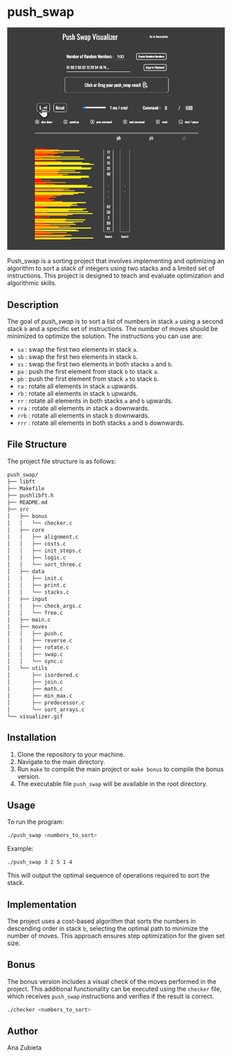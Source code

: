 # push_swap

![Demo](https://github.com/Ateibuzena/PUSH_SWAP/blob/main/visualizer.gif)


Push_swap is a sorting project that involves implementing and optimizing an algorithm to sort a stack of integers using two stacks and a limited set of instructions. This project is designed to teach and evaluate optimization and algorithmic skills.

## Description

The goal of *push_swap* is to sort a list of numbers in stack `a` using a second stack `b` and a specific set of instructions. The number of moves should be minimized to optimize the solution. The instructions you can use are:

- `sa` : swap the first two elements in stack `a`.
- `sb` : swap the first two elements in stack `b`.
- `ss` : swap the first two elements in both stacks `a` and `b`.
- `pa` : push the first element from stack `b` to stack `a`.
- `pb` : push the first element from stack `a` to stack `b`.
- `ra` : rotate all elements in stack `a` upwards.
- `rb` : rotate all elements in stack `b` upwards.
- `rr` : rotate all elements in both stacks `a` and `b` upwards.
- `rra` : rotate all elements in stack `a` downwards.
- `rrb` : rotate all elements in stack `b` downwards.
- `rrr` : rotate all elements in both stacks `a` and `b` downwards.

## File Structure

The project file structure is as follows:

```
push_swap/
├── libft
├── Makefile
├── pushlibft.h
├── README.md
├── src
│   ├── bonus
│   │   └── checker.c
│   ├── core
│   │   ├── alignment.c
│   │   ├── costs.c
│   │   ├── init_steps.c
│   │   ├── logic.c
│   │   └── sort_three.c
│   ├── data
│   │   ├── init.c
│   │   ├── print.c
│   │   └── stacks.c
│   ├── input
│   │   ├── check_args.c
│   │   └── free.c
│   ├── main.c
│   ├── moves
│   │   ├── push.c
│   │   ├── reverse.c
│   │   ├── rotate.c
│   │   ├── swap.c
│   │   └── sync.c
│   └── utils
│       ├── isordered.c
│       ├── join.c
│       ├── math.c
│       ├── min_max.c
│       ├── predecessor.c
│       └── sort_arrays.c
└── visualizer.gif
```

## Installation

1. Clone the repository to your machine.
2. Navigate to the main directory.
3. Run `make` to compile the main project or `make bonus` to compile the bonus version.
4. The executable file `push_swap` will be available in the root directory.

## Usage

To run the program:

```bash
./push_swap <numbers_to_sort>
```

Example:

```bash
./push_swap 3 2 5 1 4
```

This will output the optimal sequence of operations required to sort the stack.

## Implementation

The project uses a cost-based algorithm that sorts the numbers in descending order in stack `b`, selecting the optimal path to minimize the number of moves. This approach ensures step optimization for the given set size.

## Bonus

The bonus version includes a visual check of the moves performed in the project. This additional functionality can be executed using the `checker` file, which receives `push_swap` instructions and verifies if the result is correct.

```bash
./checker <numbers_to_sort>
```

## Author

Ana Zubieta

